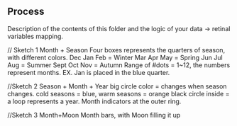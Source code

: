 ## Process

Description of the contents of this folder and the logic of your data → retinal variables mapping.

// Sketch 1 
	Month + Season
	Four boxes represents the quarters of season, with different colors.
	Dec Jan Feb = Winter
	Mar Apr May = Spring
	Jun Jul Aug = Summer
	Sept Oct Nov = Autumn
	Range of #dots = 1~12, the numbers represent months. 
	EX. Jan is placed in the blue quarter. 


//Sketch 2 
	Season + Month + Year
	big circle color = changes when season changes. 
		cold seasons = blue, warm seasons = orange
	black circle inside = a loop represents a year.
	Month indicators at the outer ring. 


//Sketch 3 
	Month+Moon
	Month bars, with Moon filling it up
	

